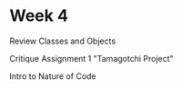 # Week 4

Review Classes and Objects

Critique Assignment 1 "Tamagotchi Project"

Intro to Nature of Code
